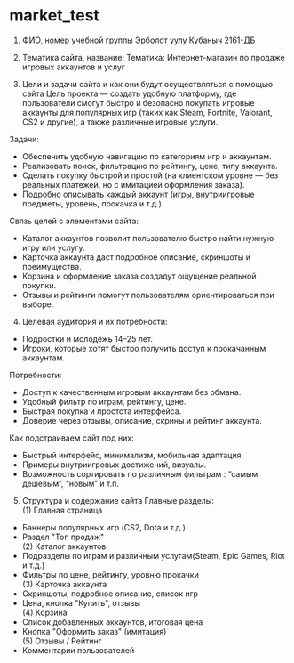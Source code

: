 # market_test
1. ФИО, номер учебной группы
Эрболот уулу Кубаныч 2161-ДБ

2. Тематика сайта, название:
Тематика: Интернет-магазин по продаже игровых аккаунтов и услуг

3. Цели и задачи сайта и как они будут осуществляться с помощью сайта
Цель проекта — создать удобную платформу, где пользователи смогут быстро и безопасно покупать игровые аккаунты для популярных игр (таких как Steam, Fortnite, Valorant, CS2 и другие), а также различные игровые услуги.

Задачи:  
- Обеспечить удобную навигацию по категориям игр и аккаунтам.  
- Реализовать поиск, фильтрацию по рейтингу, цене, типу аккаунта.  
- Сделать покупку быстрой и простой (на клиентском уровне — без реальных платежей, но с имитацией оформления заказа).  
- Подробно описывать каждый аккаунт (игры, внутриигровые предметы, уровень, прокачка и т.д.).

Связь целей с элементами сайта:
- Каталог аккаунтов позволит пользователю быстро найти нужную игру или услугу.  
- Карточка аккаунта даст подробное описание, скриншоты и преимущества.  
- Корзина и оформление заказа создадут ощущение реальной покупки.  
- Отзывы и рейтинги помогут пользователям ориентироваться при выборе.

4. Целевая аудитория и их потребности:

- Подростки и молодёжь 14–25 лет.  
- Игроки, которые хотят быстро получить доступ к прокачанным аккаунтам. 


Потребности:
- Доступ к качественным игровым аккаунтам без обмана.  
- Удобный фильтр по играм, рейтингу, цене.  
- Быстрая покупка и простота интерфейса.  
- Доверие через отзывы, описание, скрины и рейтинг аккаунта.

Как подстраиваем сайт под них:   
- Быстрый интерфейс, минимализм, мобильная адаптация.  
- Примеры внутриигровых достижений, визуалы.
- Возможность сортировать по различным фильтрам : “самым дешевым”, “новым” и т.п.  

5. Структура и содержание сайта
Главные разделы:  
(1) Главная страница
- Баннеры популярных игр (CS2, Dota и т.д.)  
- Раздел "Топ продаж"  
(2) Каталог аккаунтов
- Подразделы по играм и различным услугам(Steam, Epic Games, Riot и т.д.)  
- Фильтры по цене, рейтингу, уровню прокачки  
(3) Карточка аккаунта
- Скриншоты, подробное описание, список игр  
- Цена, кнопка "Купить", отзывы  
(4) Корзина
- Список добавленных аккаунтов, итоговая цена  
- Кнопка "Оформить заказ" (имитация)  
(5) Отзывы / Рейтинг
- Комментарии пользователей 
